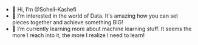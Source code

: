 - 👋 Hi, I’m @Soheil-Kashefi
- 👀 I’m interested in the world of Data. It's amazing how you can set pieces together and achieve something BIG!
- 🌱 I’m currently learning more about machine learning stuff. It seems the more I reach into it, the more I realize I need to learn!

<!---
Soheil-Kashefi/Soheil-Kashefi is a ✨ special ✨ repository because its `README.md` (this file) appears on your GitHub profile.
You can click the Preview link to take a look at your changes.
--->
